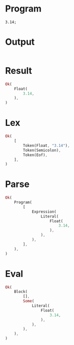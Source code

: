 # Program

```rustleaf
3.14;
```

# Output

```

```

# Result

```rust
Ok(
    Float(
        3.14,
    ),
)
```

# Lex

```rust
Ok(
    [
        Token(Float, "3.14"),
        Token(Semicolon),
        Token(Eof),
    ],
)
```

# Parse

```rust
Ok(
    Program(
        [
            Expression(
                Literal(
                    Float(
                        3.14,
                    ),
                ),
            ),
        ],
    ),
)
```

# Eval

```rust
Ok(
    Block(
        [],
        Some(
            Literal(
                Float(
                    3.14,
                ),
            ),
        ),
    ),
)
```
